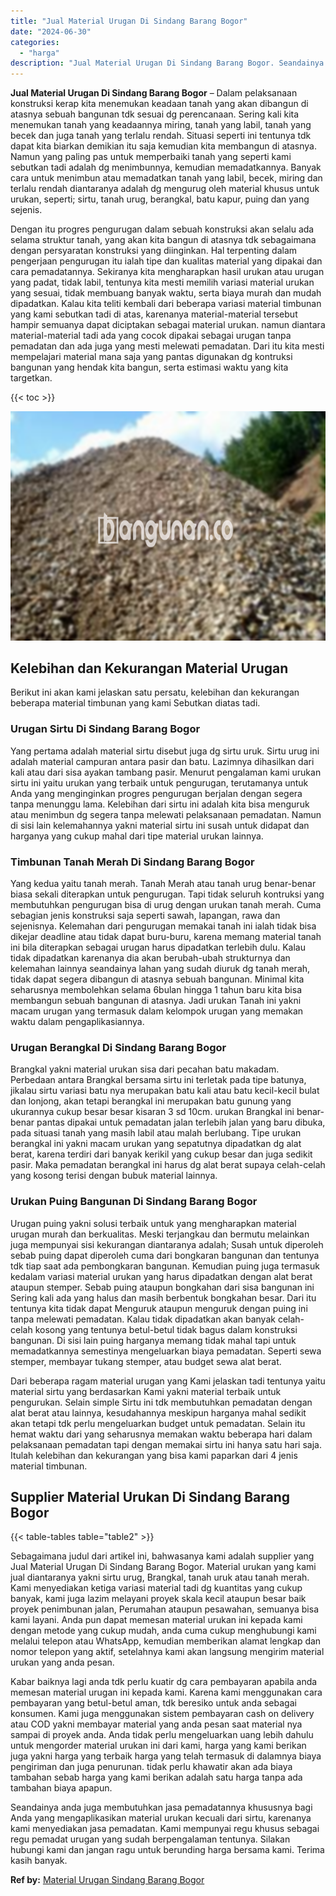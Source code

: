 ```yaml
---
title: "Jual Material Urugan Di Sindang Barang Bogor"
date: "2024-06-30"
categories: 
  - "harga"
description: "Jual Material Urugan Di Sindang Barang Bogor. Seandainya anda juga membutuhkan jasa pemadatannya khususnya bagi Anda yang mengaplikasikan material urukan kec..."
---
```


**Jual Material Urugan Di Sindang Barang Bogor** – Dalam pelaksanaan konstruksi kerap kita menemukan keadaan tanah yang akan dibangun di atasnya sebuah bangunan tdk sesuai dg perencanaan. Sering kali kita menemukan tanah yang keadaannya miring, tanah yang labil, tanah yang becek dan juga tanah yang terlalu rendah. Situasi seperti ini tentunya tdk dapat kita biarkan demikian itu saja kemudian kita membangun di atasnya. Namun yang paling pas untuk memperbaiki tanah yang seperti kami sebutkan tadi adalah dg menimbunnya, kemudian memadatkannya. Banyak cara untuk menimbun atau memadatkan tanah yang labil, becek, miring dan terlalu rendah diantaranya adalah dg mengurug oleh material khusus untuk urukan, seperti; sirtu, tanah urug, berangkal, batu kapur, puing dan yang sejenis.

Dengan itu progres pengurugan dalam sebuah konstruksi akan selalu ada selama struktur tanah, yang akan kita bangun di atasnya tdk sebagaimana dengan persyaratan konstruksi yang diinginkan. Hal terpenting dalam pengerjaan pengurugan itu ialah tipe dan kualitas material yang dipakai dan cara pemadatannya. Sekiranya kita mengharapkan hasil urukan atau urugan yang padat, tidak labil, tentunya kita mesti memilih variasi material urukan yang sesuai, tidak membuang banyak waktu, serta biaya murah dan mudah dipadatkan. Kalau kita teliti kembali dari beberapa variasi material timbunan yang kami sebutkan tadi di atas, karenanya material-material tersebut hampir semuanya dapat diciptakan sebagai material urukan. namun diantara material-material tadi ada yang cocok dipakai sebagai urugan tanpa pemadatan dan ada juga yang mesti melewati pemadatan. Dari itu kita mesti mempelajari material mana saja yang pantas digunakan dg kontruksi bangunan yang hendak kita bangun, serta estimasi waktu yang kita targetkan.

{{< toc >}}

![Jual Material Urugan Di Sindang Barang Bogor](/images/jual-urugan-44.png)

## Kelebihan dan Kekurangan Material Urugan

Berikut ini akan kami jelaskan satu persatu, kelebihan dan kekurangan beberapa material timbunan yang kami Sebutkan diatas tadi.

### Urugan Sirtu Di Sindang Barang Bogor

Yang pertama adalah material sirtu disebut juga dg sirtu uruk. Sirtu urug ini adalah material campuran antara pasir dan batu. Lazimnya dihasilkan dari kali atau dari sisa ayakan tambang pasir. Menurut pengalaman kami urukan sirtu ini yaitu urukan yang terbaik untuk pengurugan, terutamanya untuk Anda yang menginginkan progres pengurugan berjalan dengan segera tanpa menunggu lama. Kelebihan dari sirtu ini adalah kita bisa menguruk atau menimbun dg segera tanpa melewati pelaksanaan pemadatan. Namun di sisi lain kelemahannya yakni material sirtu ini susah untuk didapat dan harganya yang cukup mahal dari tipe material urukan lainnya.

### Timbunan Tanah Merah Di Sindang Barang Bogor

Yang kedua yaitu tanah merah. Tanah Merah atau tanah urug benar-benar biasa sekali diterapkan untuk pengurugan. Tapi tidak seluruh kontruksi yang membutuhkan pengurugan bisa di urug dengan urukan tanah merah. Cuma sebagian jenis konstruksi saja seperti sawah, lapangan, rawa dan sejenisnya. Kelemahan dari pengurugan memakai tanah ini ialah tidak bisa dikejar deadline atau tidak dapat buru-buru, karena memang material tanah ini bila diterapkan sebagai urugan harus dipadatkan terlebih dulu. Kalau tidak dipadatkan karenanya dia akan berubah-ubah strukturnya dan kelemahan lainnya seandainya lahan yang sudah diuruk dg tanah merah, tidak dapat segera dibangun di atasnya sebuah bangunan. Minimal kita seharusnya membolehkan selama 6bulan hingga 1 tahun baru kita bisa membangun sebuah bangunan di atasnya. Jadi urukan Tanah ini yakni macam urugan yang termasuk dalam kelompok urugan yang memakan waktu dalam pengaplikasiannya.

### Urugan Berangkal Di Sindang Barang Bogor

Brangkal yakni material urukan sisa dari pecahan batu makadam. Perbedaan antara Brangkal bersama sirtu ini terletak pada tipe batunya, jikalau sirtu variasi batu nya merupakan batu kali atau batu kecil-kecil bulat dan lonjong, akan tetapi berangkal ini merupakan batu gunung yang ukurannya cukup besar besar kisaran 3 sd 10cm. urukan Brangkal ini benar-benar pantas dipakai untuk pemadatan jalan terlebih jalan yang baru dibuka, pada situasi tanah yang masih labil atau malah berlubang. Tipe urukan berangkal ini yakni macam urukan yang sepatutnya dipadatkan dg alat berat, karena terdiri dari banyak kerikil yang cukup besar dan juga sedikit pasir. Maka pemadatan berangkal ini harus dg alat berat supaya celah-celah yang kosong terisi dengan bubuk material lainnya.

### Urukan Puing Bangunan Di Sindang Barang Bogor

Urugan puing yakni solusi terbaik untuk yang mengharapkan material urugan murah dan berkualitas. Meski terjangkau dan bermutu melainkan juga mempunyai sisi kekurangan diantaranya adalah; Susah untuk diperoleh sebab puing dapat diperoleh cuma dari bongkaran bangunan dan tentunya tdk tiap saat ada pembongkaran bangunan. Kemudian puing juga termasuk kedalam variasi material urukan yang harus dipadatkan dengan alat berat ataupun stemper. Sebab puing ataupun bongkahan dari sisa bangunan ini Sering kali ada yang halus dan masih berbentuk bongkahan besar. Dari itu tentunya kita tidak dapat Menguruk ataupun menguruk dengan puing ini tanpa melewati pemadatan. Kalau tidak dipadatkan akan banyak celah-celah kosong yang tentunya betul-betul tidak bagus dalam konstruksi bangunan. Di sisi lain puing harganya memang tidak mahal tapi untuk memadatkannya semestinya mengeluarkan biaya pemadatan. Seperti sewa stemper, membayar tukang stemper, atau budget sewa alat berat.

Dari beberapa ragam material urugan yang Kami jelaskan tadi tentunya yaitu material sirtu yang berdasarkan Kami yakni material terbaik untuk pengurukan. Selain simple Sirtu ini tdk membutuhkan pemadatan dengan alat berat atau lainnya, kesudahannya meskipun harganya mahal sedikit akan tetapi tdk perlu mengeluarkan budget untuk pemadatan. Selain itu hemat waktu dari yang seharusnya memakan waktu beberapa hari dalam pelaksanaan pemadatan tapi dengan memakai sirtu ini hanya satu hari saja. Itulah kelebihan dan kekurangan yang bisa kami paparkan dari 4 jenis material timbunan.

## Supplier Material Urukan Di Sindang Barang Bogor

{{< table-tables table="table2" >}}

Sebagaimana judul dari artikel ini, bahwasanya kami adalah supplier yang Jual Material Urugan Di Sindang Barang Bogor. Material urukan yang kami jual diantaranya yakni sirtu urug, Brangkal, tanah uruk atau tanah merah. Kami menyediakan ketiga variasi material tadi dg kuantitas yang cukup banyak, kami juga lazim melayani proyek skala kecil ataupun besar baik proyek penimbunan jalan, Perumahan ataupun pesawahan, semuanya bisa kami layani. Anda pun dapat memesan material urukan ini kepada kami dengan metode yang cukup mudah, anda cuma cukup menghubungi kami melalui telepon atau WhatsApp, kemudian memberikan alamat lengkap dan nomor telepon yang aktif, setelahnya kami akan langsung mengirim material urukan yang anda pesan.

Kabar baiknya lagi anda tdk perlu kuatir dg cara pembayaran apabila anda memesan material urugan ini kepada kami. Karena kami menggunakan cara pembayaran yang betul-betul aman, tdk beresiko untuk anda sebagai konsumen. Kami juga menggunakan sistem pembayaran cash on delivery atau COD yakni membayar material yang anda pesan saat material nya sampai di proyek anda. Anda tidak perlu mengeluarkan uang lebih dahulu untuk mengorder material urukan ini dari kami, harga yang kami berikan juga yakni harga yang terbaik harga yang telah termasuk di dalamnya biaya pengiriman dan juga penurunan. tidak perlu khawatir akan ada biaya tambahan sebab harga yang kami berikan adalah satu harga tanpa ada tambahan biaya apapun.

Seandainya anda juga membutuhkan jasa pemadatannya khususnya bagi Anda yang mengaplikasikan material urukan kecuali dari sirtu, karenanya kami menyediakan jasa pemadatan. Kami mempunyai regu khusus sebagai regu pemadat urugan yang sudah berpengalaman tentunya. Silakan hubungi kami dan jangan ragu untuk berunding harga bersama kami. Terima kasih banyak.

**Ref by:** [Material Urugan Sindang Barang Bogor](https://id.wikipedia.org/wiki/Material)
